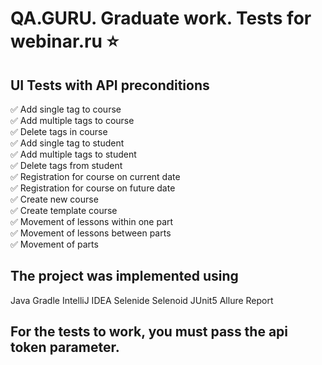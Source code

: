 # QA.GURU. Graduate work. Tests for webinar.ru :star:

## UI Tests with API preconditions
:white_check_mark: Add single tag to course     
:white_check_mark: Add multiple tags to course     
:white_check_mark: Delete tags in course    
:white_check_mark: Add single tag to student     
:white_check_mark: Add multiple tags to student    
:white_check_mark: Delete tags from student    
:white_check_mark: Registration for course on current date    
:white_check_mark: Registration for course on future date    
:white_check_mark: Create new course    
:white_check_mark: Create template course    
:white_check_mark: Movement of lessons within one part    
:white_check_mark: Movement of lessons between parts    
:white_check_mark: Movement of parts

## The project was implemented using
Java Gradle IntelliJ IDEA Selenide Selenoid JUnit5 Allure Report

## For the tests to work, you must pass the api token parameter.
